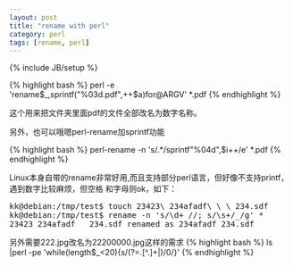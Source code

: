 ```yaml
---
layout: post
title: "rename with perl"
category: perl
tags: [rename, perl]
---
```

{% include JB/setup %}

{% highlight bash %}
perl -e 'rename$_,sprintf("%03d.pdf",++$a)for@ARGV' *.pdf
{% endhighlight %}

这个用来把文件夹里面pdf的文件全部改名为数字名称。

另外，也可以哦嗯perl-rename加sprintf功能

{% highlight bash %}
perl-rename -n 's/.*/sprintf"%04d",$i++/e' *.pdf
{% endhighlight %}

Linux本身自带的rename非常好用,而且支持部分perl语言，但好像不支持printf，遇到数字比较麻烦，但空格
和字母则ok，如下：

<pre lang="bash" src="http://www.perlmonks.org/?node_id=632437">
kk@debian:/tmp/test$ touch 23423\ 234afadf\ \ \ 234.sdf
kk@debian:/tmp/test$ rename -n 's/\d+ //; s/\s+/_/g' *
23423 234afadf   234.sdf renamed as 234afadf_234.sdf
</pre>

另外需要222.jpg改名为22200000.jpg这样的需求
{% highlight bash %}
ls |perl -pe 'while(length$_<20){s/(?=\.[^.]+$|$)/0/}'
{% endhighlight %}
